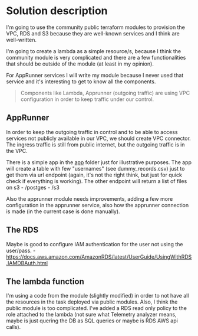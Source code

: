 # Solution description

I'm going to use the community public terraform modules to provision the VPC, RDS and S3 because they are well-known services and I think are well-written.

I'm going to create a lambda as a simple resource/s, because I think the community module is very complicated and there are a few functionalities that should be outside of the module (at least in my opinion).

For AppRunner services I will write my module because I never used that service and it's interesting to get to know all the components.

> Components like Lambda, Apprunner (outgoing traffic) are using VPC configuration in order to keep traffic under our control.

## AppRunner
In order to keep the outgoing traffic in control and to be able to access services not publicly available in our VPC, we should create VPC connector. The ingress traffic is still from public internet, but the outgoing traffic is in the VPC.

There is a simple app in the [app](./task1/app/) folder just for illustrative purposes. The app will create a table with few "usernames" (see dummy_records.csv) just to get them via url endpoint (again, it's not the right think, but just for quick check if everything is working). The other endpoint will return a list of files on s3
    - /postges
    - /s3

Also the apprunner module needs improvements, adding a few more configuration in the apprunner service, also how the apprunner connection is made (in the current case is done manually).


## The RDS
Maybe is good to configure IAM authentication for the user not using the user/pass. - https://docs.aws.amazon.com/AmazonRDS/latest/UserGuide/UsingWithRDS.IAMDBAuth.html 


## The lambda function
I'm using a code from the module (slightly modified) in order to not have all the resources in the task deployed via public modules. Also, I think the public module is too complicated.
I've added a RDS read only policy to the role attached to the lambda (not sure what Telemetry analyzer means, maybe is just quering the DB as SQL queries or maybe is RDS AWS api calls).